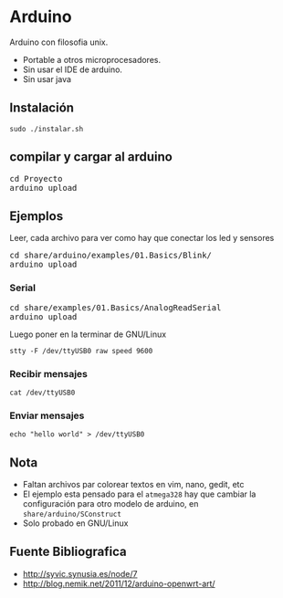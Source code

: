 Arduino
=======

Arduino con filosofia unix. 

- Portable a otros microprocesadores.
- Sin usar el IDE de arduino.
- Sin usar java

## Instalación

`sudo ./instalar.sh`

## compilar y cargar al arduino

<pre>
cd Proyecto
arduino upload
</pre>

## Ejemplos
Leer, cada archivo para ver como hay que conectar los led y sensores

<pre>
cd share/arduino/examples/01.Basics/Blink/
arduino upload
</pre>

### Serial

<pre>
cd share/examples/01.Basics/AnalogReadSerial
arduino upload
</pre>

Luego poner en la terminar de GNU/Linux

`stty -F /dev/ttyUSB0 raw speed 9600`

### Recibir mensajes

`cat /dev/ttyUSB0`

### Enviar mensajes

`echo "hello world" > /dev/ttyUSB0`

## Nota

- Faltan archivos par colorear textos en vim, nano, gedit, etc
- El ejemplo esta pensado para el `atmega328` hay que cambiar la configuración para otro modelo de arduino, en `share/arduino/SConstruct`
- Solo probado en GNU/Linux

## Fuente Bibliografica

- http://syvic.synusia.es/node/7
- http://blog.nemik.net/2011/12/arduino-openwrt-art/
